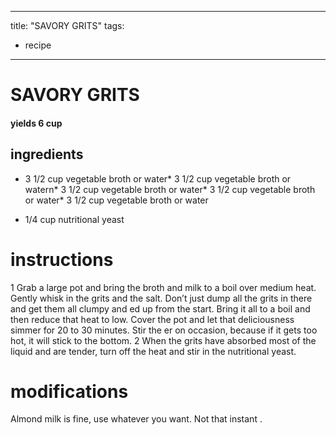 

	
---
title: "SAVORY GRITS"
tags:
  - recipe
---
# SAVORY GRITS
#### yields 6 cup
## ingredients
* 3 1/2 cup vegetable broth or water* 3 1/2 cup vegetable broth or watern* 3 1/2 cup vegetable broth or water* 3 1/2 cup vegetable broth or water* 3 1/2 cup vegetable broth or water

* 1/4 cup nutritional yeast

# instructions
1 Grab a large pot and bring the broth and milk to a boil over medium heat. Gently whisk in the grits and the salt. Don’t just dump all the grits in there and get them all clumpy and  ed up from the start. Bring it all to a boil and then reduce that heat to low. Cover the pot and let that deliciousness simmer for 20 to 30 minutes. Stir the  er on occasion, because if it gets too hot, it will stick to the bottom.
2 When the grits have absorbed most of the liquid and are tender, turn off the heat and stir in the nutritional yeast.

# modifications

Almond milk is fine, use whatever you want.
 Not that instant   .
 
	

